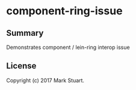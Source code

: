 # component-ring-issue

## Summary

Demonstrates component / lein-ring interop issue

## License

Copyright (c) 2017 Mark Stuart.
